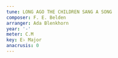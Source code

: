 ```yaml
---
tune: LONG AGO THE CHILDREN SANG A SONG
composer: F. E. Belden
arranger: Ada Blenkhorn
year: '-'
meter: C.M
key: E♭ Major
anacrusis: 0
---
```

